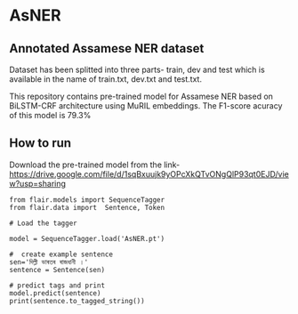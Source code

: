 # AsNER

## Annotated Assamese NER dataset 

Dataset has been splitted into three parts- train, dev and test which is available in the name of train.txt, dev.txt and test.txt.

This repository contains pre-trained model for Assamese NER based on BiLSTM-CRF architecture using MuRIL embeddings. The F1-score acuracy of this model is 79.3%
## How to run

Download the pre-trained model from the link- https://drive.google.com/file/d/1sqBxuujk9yOPcXkQTvONgQlP93qt0EJD/view?usp=sharing

```
from flair.models import SequenceTagger
from flair.data import  Sentence, Token

# Load the tagger

model = SequenceTagger.load('AsNER.pt')

#  create example sentence
sen='দিল্লী ভাৰতৰ ৰাজধানী ।'
sentence = Sentence(sen)

# predict tags and print
model.predict(sentence)
print(sentence.to_tagged_string())



